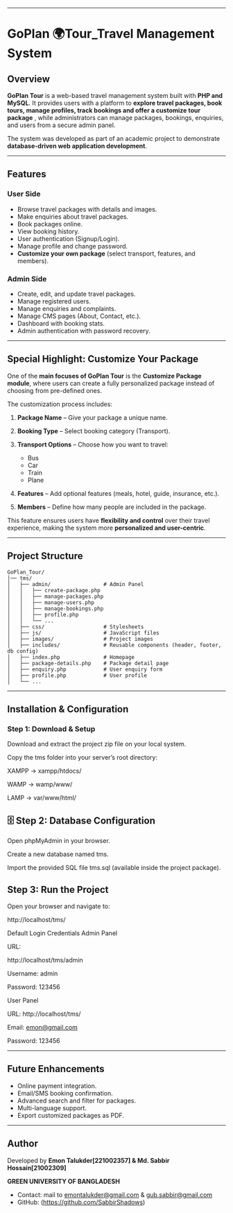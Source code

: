 

---


#  GoPlan 🌍Tour_Travel Management System


## Overview


**GoPlan Tour** is a web-based travel management system built with **PHP and MySQL**.
It provides users with a platform to **explore travel packages, book tours, manage profiles, track bookings and offer a customize tour package** , while administrators can manage packages, bookings, enquiries, and users from a secure admin panel.


The system was developed as part of an academic project to demonstrate **database-driven web application development**.


---


##  Features


### User Side


*  Browse travel packages with details and images.
*  Make enquiries about travel packages.
*  Book packages online.
*  View booking history.
*  User authentication (Signup/Login).
*  Manage profile and change password.
*  **Customize your own package** (select transport, features, and members).


###  Admin Side


*  Create, edit, and update travel packages.
*  Manage registered users.
*  Manage enquiries and complaints.
*  Manage CMS pages (About, Contact, etc.).
*  Dashboard with booking stats.
*  Admin authentication with password recovery.


---


##  Special Highlight: Customize Your Package


One of the **main focuses of GoPlan Tour** is the **Customize Package module**, where users can create a fully personalized package instead of choosing from pre-defined ones.


The customization process includes:


1. **Package Name** – Give your package a unique name.
2. **Booking Type** – Select booking category (Transport).
3. **Transport Options** – Choose how you want to travel:


   *  Bus
   *  Car
   *  Train
   *  Plane
4. **Features** – Add optional features (meals, hotel, guide, insurance, etc.).
5. **Members** – Define how many people are included in the package.


This feature ensures users have **flexibility and control** over their travel experience, making the system more **personalized and user-centric**.


---


##  Project Structure


```
GoPlan_Tour/
│── tms/
│   ├── admin/                 # Admin Panel
│   │   ├── create-package.php
│   │   ├── manage-packages.php
│   │   ├── manage-users.php
│   │   ├── manage-bookings.php
│   │   ├── profile.php
│   │   └── ...  
│   ├── css/                   # Stylesheets
│   ├── js/                    # JavaScript files
│   ├── images/                # Project images
│   ├── includes/              # Reusable components (header, footer, db config)
│   ├── index.php              # Homepage
│   ├── package-details.php    # Package detail page
│   ├── enquiry.php            # User enquiry form
│   ├── profile.php            # User profile
│   └── ...  
```


---


##  Installation & Configuration
###  Step 1: Download & Setup


Download and extract the project zip file on your local system.


Copy the tms folder into your server’s root directory:


XAMPP → xampp/htdocs/


WAMP → wamp/www/


LAMP → var/www/html/


## 🗄 Step 2: Database Configuration


Open phpMyAdmin in your browser.


Create a new database named tms.


Import the provided SQL file tms.sql (available inside the project package).


##  Step 3: Run the Project


Open your browser and navigate to:


http://localhost/tms/


 Default Login Credentials
 Admin Panel


URL:


http://localhost/tms/admin




Username: admin


Password: 123456


 User Panel


URL: 
http://localhost/tms/


Email: emon@gmail.com 


Password: 123456










---



##  Future Enhancements


*  Online payment integration.
*  Email/SMS booking confirmation.
*  Advanced search and filter for packages.
*  Multi-language support.
*  Export customized packages as PDF.


---


##  Author


Developed by **Emon Talukder[221002357] & Md. Sabbir Hossain[21002309]** 

**GREEN UNIVERSITY OF BANGLADESH**


*  Contact: mail to  emontalukder@gmail.com & gub.sabbir@gmail.com
*  GitHub: (https://github.com/SabbirShadows)





